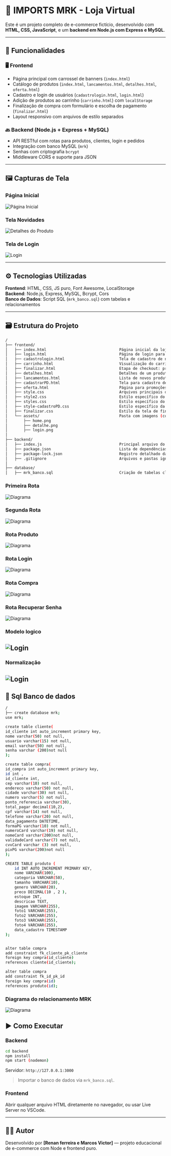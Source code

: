 
# 🛒 IMPORTS MRK - Loja Virtual

<!-- Descrição principal -->
Este é um projeto completo de e-commerce fictício, desenvolvido com **HTML, CSS, JavaScript**, e um **backend em Node.js com Express e MySQL**.

---

## 📌 Funcionalidades

### 🖥️ Frontend
- Página principal com carrossel de banners (`index.html`)
- Catálogo de produtos (`index.html`, `lancamentos.html`, `detalhes.html`, `oferta.html`)
- Cadastro e login de usuários (`cadastrologin.html`, `login.html`)
- Adição de produtos ao carrinho (`carrinho.html`) com `localStorage`
- Finalização de compra com formulário e escolha de pagamento (`finalizar.html`)
- Layout responsivo com arquivos de estilo separados

### 🔙 Backend (Node.js + Express + MySQL)
- API RESTful com rotas para produtos, clientes, login e pedidos
- Integração com banco MySQL (`mrk`)
- Senhas com criptografia `bcrypt`
- Middleware CORS e suporte para JSON

---

## 🖼️ Capturas de Tela

### Página Inicial
![Página Inicial](images/Print1.png)

### Tela Novidades
![Detalhes do Produto](images/Print2.png)

### Tela de Login
![Login](images/Print3.png)

---

## ⚙️ Tecnologias Utilizadas

**Frontend**: HTML, CSS, JS puro, Font Awesome, LocalStorage  
**Backend**: Node.js, Express, MySQL, Bcrypt, Cors  
**Banco de Dados**: Script SQL (`mrk_banco.sql`) com tabelas e relacionamentos

---

## 🗃️ Estrutura do Projeto

```bash
/
├── frontend/
│   ├── index.html                                Página inicial da loja, com destaque para produtos e carrossel
│   ├── login.html                                Página de login para clientes já registrados
│   ├── cadastrologin.html                        Tela de cadastro de novos usuários
│   ├── carrinho.html                             Visualização do carrinho com produtos e total de compra
│   ├── finalizar.html                            Etapa de checkout: preenchimento de endereço e forma de pagamento
│   ├── detalhes.html                             Detalhes de um produto específico (imagens, descrição, etc.)
│   ├── lancamentos.html                          Lista de novos produtos (novos lançamentos)
│   ├── cadastrarPD.html                          Tela para cadastro de novos produtos (uso administrativo)
│   ├── oferta.html                               Página para promoções e ofertas (ainda em teste)
│   ├── style.css                                 Arquivos principais de estilos visuais (cores, fontes, layout)
│   ├── style2.css                                Estilo específico do carrinho e layouts adicionais
│   ├── styles.css                                Estilo específico do carrinho e layouts adicionais
│   ├── style-cadastroPD.css                      Estilo específico da página de cadastro de produtos
│   ├── finalizar.css                             Estilo da tela de finalização de compras
│   └── assets/                                   Pasta com imagens (como prints usados no README)
│       ├── home.png
│       ├── detalhe.png
│       ├── login.png
│
├── backend/
│   ├── index.js                                  Principal arquivo do servidor Express (rotas, conexões, lógica de API)
│   ├── package.json                              Lista de dependências e scripts do projeto Node.js
│   ├── package-lock.json                         Registro detalhado das versões instaladas (gerado pelo npm)
│   ├── .gitignore                                Arquivos e pastas ignorados pelo Git (ex: node_modules)
│
├── database/
│   ├── mrk_banco.sql                             Criação de tabelas cliente, produto, compra, pagamento, com seus relacionamentos
```

### Primeira Rota
![Diagrama](images/PrimeiraRota.png)
### Segunda Rota
![Diagrama](images/SegundaRota.png)
### Rota Produto
![Diagrama](images/RotaProduto.png)
### Rota Login
![Diagrama](images/RotaLogin.png)
### Rota Compra
![Diagrama](images/RotaCompra.png)
### Rota Recuperar Senha
![Diagrama](images/RotaRecuperarSennha.png)

### Modelo logico
![Login](images/modeloconceitual.jfif)
---
### Normalização
![Login](images/modeloconceitual2.jfif)
---

## 🏦 Sql Banco de dados 

```bash
/
├── create database mrk;
use mrk;

create table cliente(
id_cliente int auto_increment primary key,
nome varchar(50) not null,
usuario varchar(15) not null,
email varchar(50) not null,
senha varchar (200)not null
);

create table compra(
id_compra int auto_increment primary key,
id int ,
id_cliente int,
cep varchar(10) not null,
endereco varchar(50) not null,
cidade varchar(30) not null,
numero varchar(5) not null,
ponto_referencia varchar(30),
total_pagar decimal(10,2),
cpf varchar(14) not null,
telefone varchar(20) not null,
data_pagamento DATETIME,
formaPG varchar(10) not null,
numeroCard varchar(19) not null,
nomeCard varchar(200)not null,
validadeCard varchar(7) not null,
cvvCard varchar (3) not null,
pixPG varchar(200)not null
);

CREATE TABLE produto (
    id INT AUTO_INCREMENT PRIMARY KEY,
    nome VARCHAR(100),
    categoria VARCHAR(50),
    tamanho VARCHAR(10),
    genero VARCHAR(20),
    preco DECIMAL(10 , 2 ),
    estoque INT,
    descricao TEXT,
    imagem VARCHAR(255),
    foto1 VARCHAR(255),
    foto2 VARCHAR(255),
    foto3 VARCHAR(255),
    foto4 VARCHAR(255),
    data_cadastro TIMESTAMP
);


alter table compra
add constraint fk_cliente_pk_cliente
foreign key compra(id_cliente)
references cliente(id_cliente);

alter table compra
add constraint fk_id_pk_id
foreign key compra(id)
references produto(id);

```
### Diagrama do relacionamento MRK
![Diagrama](images/diagrama.jfif)

## ▶️ Como Executar

### Backend

```bash
cd backend
npm install
npm start (nodemon)
```

Servidor: `http://127.0.0.1:3000`

> Importar o banco de dados via `mrk_banco.sql`.

### Frontend

Abrir qualquer arquivo HTML diretamente no navegador, ou usar Live Server no VSCode.

---

## 🧑‍💻 Autor

Desenvolvido por **[Renan ferreira e Marcos Victor]** — projeto educacional de e-commerce com Node e frontend puro.
